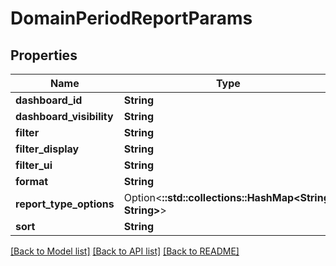 # DomainPeriodReportParams

## Properties

Name | Type | Description | Notes
------------ | ------------- | ------------- | -------------
**dashboard_id** | **String** |  |
**dashboard_visibility** | **String** |  |
**filter** | **String** |  |
**filter_display** | **String** |  |
**filter_ui** | **String** |  |
**format** | **String** |  |
**report_type_options** | Option<**::std::collections::HashMap<String, String>**> |  | [optional]
**sort** | **String** |  |

[[Back to Model list]](./README.md#documentation-for-models) [[Back to API list]](./README.md#documentation-for-api-endpoints) [[Back to README]](../README.md)

